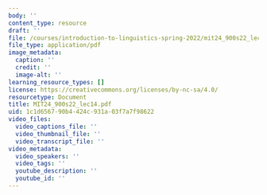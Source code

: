 ```yaml
---
body: ''
content_type: resource
draft: ''
file: /courses/introduction-to-linguistics-spring-2022/mit24_900s22_lec14.pdf
file_type: application/pdf
image_metadata:
  caption: ''
  credit: ''
  image-alt: ''
learning_resource_types: []
license: https://creativecommons.org/licenses/by-nc-sa/4.0/
resourcetype: Document
title: MIT24_900s22_lec14.pdf
uid: 1c1d6567-90b4-424c-931a-03f7a7f98622
video_files:
  video_captions_file: ''
  video_thumbnail_file: ''
  video_transcript_file: ''
video_metadata:
  video_speakers: ''
  video_tags: ''
  youtube_description: ''
  youtube_id: ''
---
```

